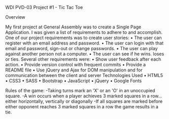 WDI PVD-03 Project #1 - Tic Tac Toe

Overview

My first project at General Assembly was to create a Single Page Application. I was given a list of requirements to adhere to and accomplish. One of our project requirements was to create user stories:
•	The user can register with an email address and password.
•	The user can login with that email and password, sign-out or change passwords.
•	The user can play against another person not a computer.
•	The user can see if he wins. loses or ties.
Several other requirements were:
•	Show user feedback after each action.
•	Provide version control with frequent commits
•	Provide a README file
•	Use jQuery and Ajax for DOM manipulation and for communication between the client and server
Technologies Used
•	HTML5
•	CSS3
•	SASS
•	Bootstrap
•	JavaScript
•	jQuery
•	Google Fonts

Rules of the game:
-Taking turns mark an 'X' or an 'O' in an unoccupied square.
-A win occurs when a player achieves 3 marked squares in a row...
 either horizontally, vertically or diagonally
-If all squares are marked before either opponent reaches 3 marked squares in a row
 the game results in a tie.
 
